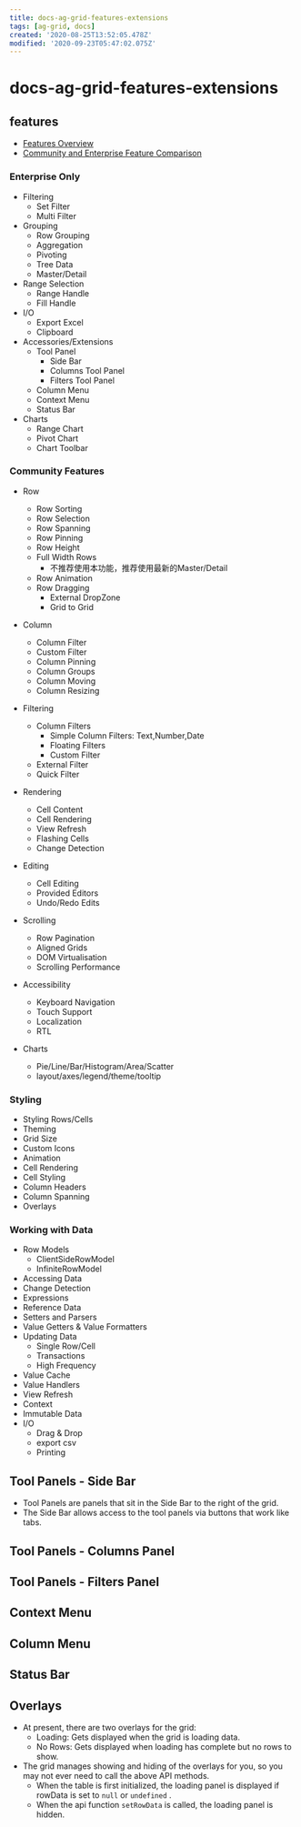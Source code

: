 ```yaml
---
title: docs-ag-grid-features-extensions
tags: [ag-grid, docs]
created: '2020-08-25T13:52:05.478Z'
modified: '2020-09-23T05:47:02.075Z'
---
```


# docs-ag-grid-features-extensions

## features

- [Features Overview](https://www.ag-grid.com/javascript-grid-features/)
- [Community and Enterprise Feature Comparison](https://www.ag-grid.com/javascript-grid-set-license/)

### Enterprise Only

- Filtering
  - Set Filter
  - Multi Filter
- Grouping
  - Row Grouping
  - Aggregation
  - Pivoting
  - Tree Data
  - Master/Detail
- Range Selection
  - Range Handle
  - Fill Handle
- I/O
  - Export Excel
  - Clipboard
- Accessories/Extensions
  - Tool Panel
    - Side Bar
    - Columns Tool Panel
    - Filters Tool Panel
  - Column Menu
  - Context Menu
  - Status Bar
- Charts
  - Range Chart
  - Pivot Chart
  - Chart Toolbar

### Community Features

- Row
  - Row Sorting
  - Row Selection
  - Row Spanning
  - Row Pinning
  - Row Height
  - Full Width Rows
    - 不推荐使用本功能，推荐使用最新的Master/Detail
  - Row Animation
  - Row Dragging
    - External DropZone
    - Grid to Grid

- Column
  - Column Filter
  - Custom Filter
  - Column Pinning
  - Column Groups
  - Column Moving
  - Column Resizing

- Filtering
  - Column Filters
    - Simple Column Filters: Text,Number,Date
    - Floating Filters
    - Custom Filter
  - External Filter
  - Quick Filter

- Rendering
  - Cell Content
  - Cell Rendering
  - View Refresh
  - Flashing Cells
  - Change Detection

- Editing
  - Cell Editing
  - Provided Editors
  - Undo/Redo Edits

- Scrolling
  - Row Pagination
  - Aligned Grids
  - DOM Virtualisation
  - Scrolling Performance

- Accessibility
  - Keyboard Navigation
  - Touch Support
  - Localization
  - RTL

- Charts
  - Pie/Line/Bar/Histogram/Area/Scatter
  - layout/axes/legend/theme/tooltip

### Styling

- Styling Rows/Cells
- Theming
- Grid Size
- Custom Icons
- Animation
- Cell Rendering
- Cell Styling
- Column Headers
- Column Spanning
- Overlays

### Working with Data

- Row Models
  - ClientSideRowModel
  - InfiniteRowModel
- Accessing Data
- Change Detection
- Expressions
- Reference Data
- Setters and Parsers
- Value Getters & Value Formatters
- Updating Data
  - Single Row/Cell
  - Transactions
  - High Frequency
- Value Cache
- Value Handlers
- View Refresh
- Context
- Immutable Data
- I/O
  - Drag & Drop
  - export csv
  - Printing

## Tool Panels - Side Bar

- Tool Panels are panels that sit in the Side Bar to the right of the grid. 
- The Side Bar allows access to the tool panels via buttons that work like tabs. 

## Tool Panels - Columns Panel

## Tool Panels - Filters Panel

## Context Menu

## Column Menu

## Status Bar

## Overlays

- At present, there are two overlays for the grid:
  - Loading: Gets displayed when the grid is loading data.
  - No Rows: Gets displayed when loading has complete but no rows to show.
- The grid manages showing and hiding of the overlays for you, so you may not ever need to call the above API methods. 
  - When the table is first initialized, the loading panel is displayed if rowData is set to `null` or `undefined` . 
  - When the api function `setRowData` is called, the loading panel is hidden.
